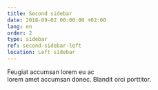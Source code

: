 ```yaml
---
title: Second sidebar
date: 2018-09-02 00:00:00 +02:00
lang: en
order: 2
type: sidebar
ref: second-sidebar-left
location: Left sidebar
---
```


Feugiat accumsan lorem eu ac  
lorem amet accumsan donec. Blandit orci porttitor.
